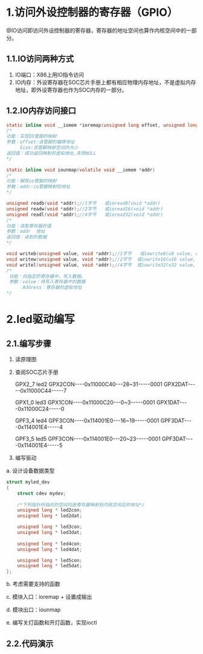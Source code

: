 # 1.访问外设控制器的寄存器（GPIO）

@IO访问即访问外设控制器的寄存器，寄存器的地址空间也算作内核空间中的一部分。

## 1.1.IO访问两种方式

1. IO端口：X86上用IO指令访问
2. IO内存：外设寄存器在SOC芯片手册上都有相应物理内存地址，不是虚拟内存地址，即外设寄存器也作为SOC内存的一部分。

## 1.2.IO内存访问接口

```c
static inline void __iomem *ioremap(unsigned long offset, unsigned long size)
/*
功能：实现IO管脚的映射
参数：offset:该管脚的偏移地址
	 Size:该管脚映射空间的大小
返回值：成功返回映射的虚拟地址,失败NULL
*/

static inline void iounmap(volatile void __iomem *addr)
/*
功能：解除io管脚的映射
参数：addr:io管脚映射的地址
*/

unsigned readb(void *addr);//1字节   或ioread8(void *addr)
unsigned readw(void *addr);//2字节   或ioread16(void *addr)
unsigned readl(void *addr);//4字节   或ioread32(void *addr)
/*
功能：读取寄存器的值
参数：addr  地址
返回值：读到的数据
*/

void writeb(unsigned value, void *addr);//1字节   或iowrite8(u8 value, void *addr)
void writew(unsigned value, void *addr);//2字节  或iowrite16(u16 value, void *addr)
void writel(unsigned value, void *addr);//4字节  或iowrite32(u32 value, void *addr)
/*
 功能：向指定的寄存器中，写入数据。
 参数：value：待写入寄存器中的数据
	  Address：寄存器的虚拟地址
*/
```

# 2.led驱动编写

## 2.1.编写步骤

1. 读原理图

2. 查阅SOC芯片手册

   GPX2_7  led2   GPX2CON----0x11000C40---28~31-----0001      GPX2DAT-----0x11000C44-----7

   GPX1_0 led3   GPX1CON----0x11000C20---0~3-----0001            GPX1DAT----0x11000C24-----0

   GPF3_4 led4    GPF3CON----0x114001E0---16~19-----0001            GPF3DAT----0x114001E4-----4

   GPF3_5 led5    GPF3CON----0x114001E0---20~23-----0001            GPF3DAT----0x114001E4-----5

3. 编写驱动


a. 设计设备数据类型

```c
struct myled_dev
{
	struct cdev mydev;
    
    /*下列指针所指向的空间均是寄存器映射到内核空间后的地址*/
    unsigned long * led2con;
    unsigned long * led2dat;

    unsigned long * led3con;
    unsigned long * led3dat;
    
    unsigned long * led4con;
    unsigned long * led4dat;

    unsigned long * led5con;
    unsigned long * led5dat;
};
```

b. 考虑需要支持的函数

c. 模块入口：ioremap + 设置成输出

d. 模块出口：iounmap

e. 编写关灯函数和开灯函数，实现ioctl

## 2.2.代码演示

